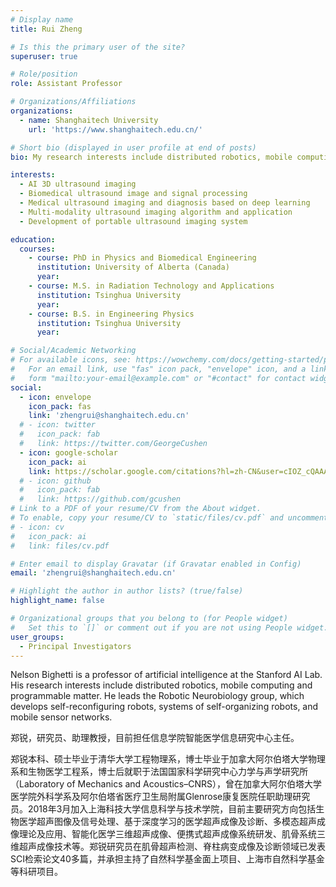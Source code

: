 ```yaml
---
# Display name
title: Rui Zheng

# Is this the primary user of the site?
superuser: true

# Role/position
role: Assistant Professor

# Organizations/Affiliations
organizations:
  - name: Shanghaitech University
    url: 'https://www.shanghaitech.edu.cn/'

# Short bio (displayed in user profile at end of posts)
bio: My research interests include distributed robotics, mobile computing and programmable matter.

interests:
  - AI 3D ultrasound imaging 
  - Biomedical ultrasound image and signal processing
  - Medical ultrasound imaging and diagnosis based on deep learning
  - Multi-modality ultrasound imaging algorithm and application
  - Development of portable ultrasound imaging system

education:
  courses:
    - course: PhD in Physics and Biomedical Engineering
      institution: University of Alberta (Canada)
      year: 
    - course: M.S. in Radiation Technology and Applications
      institution: Tsinghua University 
      year: 
    - course: B.S. in Engineering Physics 
      institution: Tsinghua University
      year: 

# Social/Academic Networking
# For available icons, see: https://wowchemy.com/docs/getting-started/page-builder/#icons
#   For an email link, use "fas" icon pack, "envelope" icon, and a link in the
#   form "mailto:your-email@example.com" or "#contact" for contact widget.
social:
  - icon: envelope
    icon_pack: fas
    link: 'zhengrui@shanghaitech.edu.cn'
  # - icon: twitter
  #   icon_pack: fab
  #   link: https://twitter.com/GeorgeCushen
  - icon: google-scholar
    icon_pack: ai
    link: https://scholar.google.com/citations?hl=zh-CN&user=cIOZ_cQAAAAJ
  # - icon: github
  #   icon_pack: fab
  #   link: https://github.com/gcushen
# Link to a PDF of your resume/CV from the About widget.
# To enable, copy your resume/CV to `static/files/cv.pdf` and uncomment the lines below.
# - icon: cv
#   icon_pack: ai
#   link: files/cv.pdf

# Enter email to display Gravatar (if Gravatar enabled in Config)
email: 'zhengrui@shanghaitech.edu.cn'

# Highlight the author in author lists? (true/false)
highlight_name: false

# Organizational groups that you belong to (for People widget)
#   Set this to `[]` or comment out if you are not using People widget.
user_groups:
  - Principal Investigators
---
```



Nelson Bighetti is a professor of artificial intelligence at the Stanford AI Lab. His research interests include distributed robotics, mobile computing and programmable matter. He leads the Robotic Neurobiology group, which develops self-reconfiguring robots, systems of self-organizing robots, and mobile sensor networks.

郑锐，研究员、助理教授，目前担任信息学院智能医学信息研究中心主任。

郑锐本科、硕士毕业于清华大学工程物理系，博士毕业于加拿大阿尔伯塔大学物理系和生物医学工程系，博士后就职于法国国家科学研究中心力学与声学研究所（Laboratory of Mechanics and Acoustics–CNRS），曾在加拿大阿尔伯塔大学医学院外科学系及阿尔伯塔省医疗卫生局附属Glenrose康复医院任职助理研究员。2018年3月加入上海科技大学信息科学与技术学院，目前主要研究方向包括生物医学超声图像及信号处理、基于深度学习的医学超声成像及诊断、多模态超声成像理论及应用、智能化医学三维超声成像、便携式超声成像系统研发、肌骨系统三维超声成像技术等。郑锐研究员在肌骨超声检测、脊柱病变成像及诊断领域已发表SCI检索论文40多篇，并承担主持了自然科学基金面上项目、上海市自然科学基金等科研项目。
